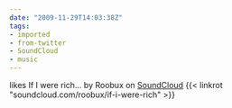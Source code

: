 ```yaml
---
date: "2009-11-29T14:03:38Z"
tags:
- imported
- from-twitter
- SoundCloud
- music
---
```

likes If I were rich... by Roobux on [SoundCloud](/tags/SoundCloud) {{< linkrot "soundcloud.com/roobux/if-i-were-rich" >}}
